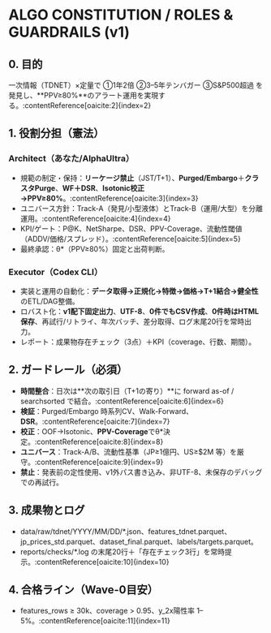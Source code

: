 ﻿# ALGO CONSTITUTION / ROLES & GUARDRAILS (v1)

## 0. 目的
一次情報（TDNET）×定量で ①1年2倍 ②3–5年テンバガー ③S&P500超過 を発見し、**PPV≥80%**のアラート運用を実現する。:contentReference[oaicite:2]{index=2}

## 1. 役割分担（憲法）
### Architect（あなた/AlphaUltra）
- 規範の制定・保持：**リーケージ禁止**（JST/T+1）、**Purged/Embargo**＋**クラスタPurge**、**WF＋DSR**、**Isotonic校正→PPV≥80%**。:contentReference[oaicite:3]{index=3}
- ユニバース方針：Track-A（発見/小型液体）とTrack-B（運用/大型）を分離運用。:contentReference[oaicite:4]{index=4}
- KPI/ゲート：P@K、NetSharpe、DSR、PPV-Coverage、流動性閾値（ADDV/価格/スプレッド）。:contentReference[oaicite:5]{index=5}
- 最終承認：θ*（PPV≥80%）固定と出荷判断。

### Executor（Codex CLI）
- 実装と運用の自動化：**データ取得→正規化→特徴→価格→T+1結合→健全性**のETL/DAG整備。
- ロバスト化：**v1配下固定出力**、**UTF-8**、**0件でもCSV作成**、**0件時はHTML保存**、再試行/リトライ、年次バッチ、差分取得、ログ末尾20行を常時出力。
- レポート：成果物存在チェック（3点）＋KPI（coverage、行数、期間）。

## 2. ガードレール（必須）
- **時間整合**：日次は**次の取引日（T+1の寄り）**に forward as-of / searchsorted で結合。:contentReference[oaicite:6]{index=6}
- **検証**：Purged/Embargo 時系列CV、Walk-Forward、**DSR**。:contentReference[oaicite:7]{index=7}
- **校正**：OOF→Isotonic、**PPV-Coverage**でθ*決定。:contentReference[oaicite:8]{index=8}
- **ユニバース**：Track-A/B、流動性基準（JP≥1億円、US≥$2M 等）を厳守。:contentReference[oaicite:9]{index=9}
- **禁止**：発表前の定性使用、v1外パス書き込み、非UTF-8、未保存のデバッグでの再試行。

## 3. 成果物とログ
- data/raw/tdnet/YYYY/MM/DD/*.json、features_tdnet.parquet、jp_prices_std.parquet、dataset_final.parquet、labels/targets.parquet。
- reports/checks/*.log の末尾20行＋「存在チェック3行」を常時提示。:contentReference[oaicite:10]{index=10}

## 4. 合格ライン（Wave-0目安）
- features_rows ≥ 30k、coverage > 0.95、y_2x陽性率 1–5%。:contentReference[oaicite:11]{index=11}
